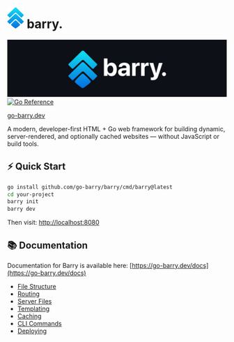 # ![Barry logo](/logo.svg) barry.

<a href="https://go-barry.dev">![Barry logo](/header.jpg)</a>
[![Go Reference](https://pkg.go.dev/badge/github.com/go-barry/barry.svg)](https://pkg.go.dev/github.com/go-barry/barry)

[go-barry.dev](https:///go-barry.dev)

A modern, developer-first HTML + Go web framework for building dynamic, server-rendered, and optionally cached websites — without JavaScript or build tools.

## ⚡ Quick Start

```bash
go install github.com/go-barry/barry/cmd/barry@latest
cd your-project
barry init
barry dev
```

Then visit: [http://localhost:8080](http://localhost:8080)

## 📚 Documentation

Documentation for Barry is available here: [https://go-barry.dev/docs](https://go-barry.dev/docs)

- [File Structure](https://go-barry.dev/docs/file-structure)
- [Routing](https://go-barry.dev/docs/routing)
- [Server Files](https://go-barry.dev/docs/server-files)
- [Templating](https://go-barry.dev/docs/templating)
- [Caching](https://go-barry.dev/docs/page-caching)
- [CLI Commands](https://go-barry.dev/docs/cli)
- [Deploying](https://go-barry.dev/docs/deploying)
